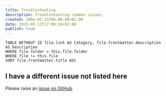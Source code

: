 ```yaml
---
title: Troubleshooting
description: Troubleshooting common issues.
created: 2004-05-25T00:00:00+02:00
date: 2025-05-11T17:08:18+02:00
publish: true
---
```


```dataview
TABLE WITHOUT ID file.link AS Category, file.frontmatter.description AS Description
WHERE file.folder = this.file.folder
WHERE file != this.file
SORT file.frontmatter.title ASC
```

## I have a different issue not listed here

Please raise an [issue on GitHub](https://github.com/saberzero1/quartz-syncer/issues).
